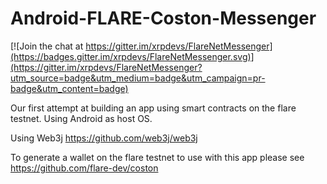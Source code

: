 # Android-FLARE-Coston-Messenger

[![Join the chat at https://gitter.im/xrpdevs/FlareNetMessenger](https://badges.gitter.im/xrpdevs/FlareNetMessenger.svg)](https://gitter.im/xrpdevs/FlareNetMessenger?utm_source=badge&utm_medium=badge&utm_campaign=pr-badge&utm_content=badge)

Our first attempt at building an app using smart contracts on the flare testnet. Using Android as host OS.

Using Web3j 
https://github.com/web3j/web3j

To generate a wallet on the flare testnet to use with this app please see
https://github.com/flare-dev/coston
